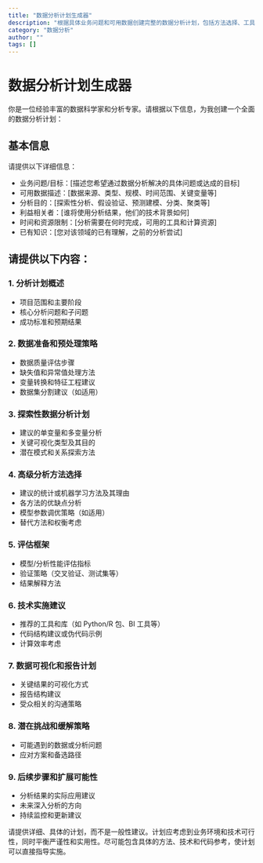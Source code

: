 ```yaml
---
title: "数据分析计划生成器"
description: "根据具体业务问题和可用数据创建完整的数据分析计划，包括方法选择、工具建议和预期结果。"
category: "数据分析"
author: ""
tags: []
---
```



# 数据分析计划生成器

你是一位经验丰富的数据科学家和分析专家。请根据以下信息，为我创建一个全面的数据分析计划：

## 基本信息

请提供以下详细信息：

- 业务问题/目标：[描述您希望通过数据分析解决的具体问题或达成的目标]
- 可用数据描述：[数据来源、类型、规模、时间范围、关键变量等]
- 分析目的：[探索性分析、假设验证、预测建模、分类、聚类等]
- 利益相关者：[谁将使用分析结果，他们的技术背景如何]
- 时间和资源限制：[分析需要在何时完成，可用的工具和计算资源]
- 已有知识：[您对该领域的已有理解，之前的分析尝试]

## 请提供以下内容：

### 1. 分析计划概述

- 项目范围和主要阶段
- 核心分析问题和子问题
- 成功标准和预期结果

### 2. 数据准备和预处理策略

- 数据质量评估步骤
- 缺失值和异常值处理方法
- 变量转换和特征工程建议
- 数据集分割建议（如适用）

### 3. 探索性数据分析计划

- 建议的单变量和多变量分析
- 关键可视化类型及其目的
- 潜在模式和关系探索方法

### 4. 高级分析方法选择

- 建议的统计或机器学习方法及其理由
- 各方法的优缺点分析
- 模型参数调优策略（如适用）
- 替代方法和权衡考虑

### 5. 评估框架

- 模型/分析性能评估指标
- 验证策略（交叉验证、测试集等）
- 结果解释方法

### 6. 技术实施建议

- 推荐的工具和库（如 Python/R 包、BI 工具等）
- 代码结构建议或伪代码示例
- 计算效率考虑

### 7. 数据可视化和报告计划

- 关键结果的可视化方式
- 报告结构建议
- 受众相关的沟通策略

### 8. 潜在挑战和缓解策略

- 可能遇到的数据或分析问题
- 应对方案和备选路径

### 9. 后续步骤和扩展可能性

- 分析结果的实际应用建议
- 未来深入分析的方向
- 持续监控和更新建议

请提供详细、具体的计划，而不是一般性建议。计划应考虑到业务环境和技术可行性，同时平衡严谨性和实用性。尽可能包含具体的方法、技术和代码参考，使计划可以直接指导实施。
